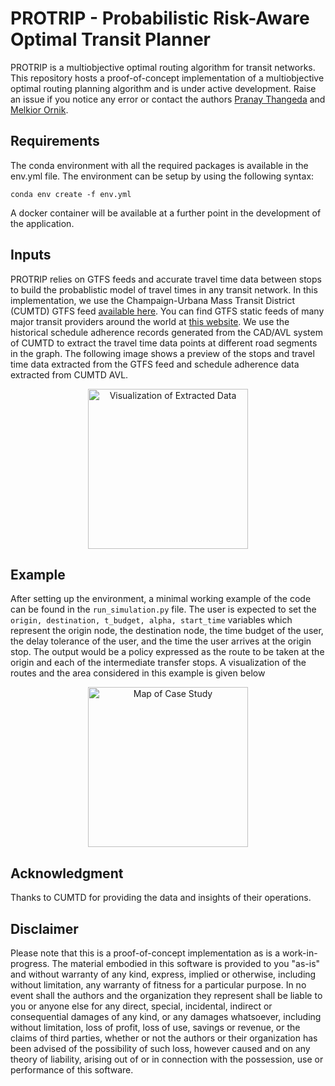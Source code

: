 PROTRIP - Probabilistic Risk-Aware Optimal Transit Planner
==========================================================
PROTRIP is a multiobjective optimal routing algorithm for transit networks. This repository hosts a proof-of-concept implementation of a multiobjective optimal routing planning algorithm and is under active development. Raise an issue if you notice any error or contact the authors [Pranay Thangeda](mailto:pranayt2@illinois.edu) and [Melkior Ornik](mailto:mornik@illinois.edu).

## Requirements
The conda environment with all the required packages is available in the env.yml file. The environment can be setup by using the following syntax:

```
conda env create -f env.yml
```

A docker container will be available at a further point in the development of the application. 

## Inputs
PROTRIP relies on GTFS feeds and accurate travel time data between stops to build the probablistic model of travel times in any transit network. In this implementation, we use the Champaign-Urbana Mass Transit District (CUMTD) GTFS feed [available here](https://developer.cumtd.com/). You can find GTFS static feeds of many major transit providers around the world at [this website](https://transitfeeds.com/). We use the historical schedule adherence records generated from the CAD/AVL system of CUMTD to extract the travel time data points at different road segments in the graph. The following image shows a preview of the stops and travel time data extracted from the GTFS feed and schedule adherence data extracted from CUMTD AVL.

<p align="center">
  <img src="https://github.com/pthangeda/protrip/tree/master/files/map_extractedata.png" width="256" title="Visualization of Extracted Data">
</p>

## Example
After setting up the environment, a minimal working example of the code can be found in the `run_simulation.py` file. The user is expected to set the `origin, destination, t_budget, alpha, start_time` variables which represent the origin node, the destination node, the time budget of the user, the delay tolerance of the user, and the time the user arrives at the origin stop. The output would be a policy expressed as the route to be taken at the origin and each of the intermediate transfer stops. A visualization of the routes and the area considered in this example is given below

<p align="center">
  <img src="https://github.com/pthangeda/protrip/tree/master/files/map_casestudy.png" width="256" title="Map of Case Study">
</p>

## Acknowledgment
Thanks to CUMTD for providing the data and insights of their operations. 

## Disclaimer
Please note that this is a proof-of-concept implementation as is a work-in-progress. The material embodied in this software is provided to you "as-is" and without warranty of any kind, express, implied or otherwise, including without limitation, any warranty of fitness for a particular purpose. In no event shall the authors and the organization they represent shall be liable to you or anyone else for any direct, special, incidental, indirect or consequential damages of any kind, or any damages whatsoever, including without limitation, loss of profit, loss of use, savings or revenue, or the claims of third parties, whether or not the authors or their organization has been advised of the possibility of such loss, however caused and on any theory of liability, arising out of or in connection with the possession, use or performance of this software.